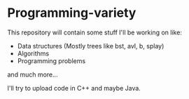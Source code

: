 # Programming-variety
This repository will contain some stuff I'll be working on like:
- Data structures (Mostly trees like bst, avl, b, splay)
- Algorithms
- Programming problems

and much more...

I'll try to upload code in C++ and maybe Java.
